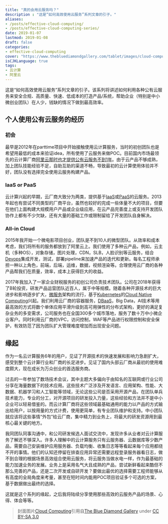 ```yaml
---
title: "真的会用云服务吗？"
description : "这是“如何高效使用云服务”系列文章的引子。"
aliases:
- /posts/effective-cloud-computing/
- /posts/effective-cloud-computing-series/
date: 2019-01-07
lastmod: 2019-01-08
draft: false
categories:
- effective-cloud-computing
cover: "https://www.thebluediamondgallery.com/tablet/images/cloud-computing.jpg"
isCJKLanguage: true
tags:
- 云计算
- 阿里云
---
```

这是“如何高效使用云服务”系列文章的引子。该系列将讲述如何利用各种公有云服务来安全合规、高质量、快速、低成本的打造产品/系统，帮助企业（特别是中小微创业团队）在人少，钱缺的情况下做到最高效率。

<!--more-->
## 个人使用公有云服务的经历

### 初会

最早是2012年在parttime项目中开始接触使用云计算服务，当时的初创团队也是希望用最低的成本来验证idea，所有使用了云服务来做POC。目前国内市场最领先的云计算厂商[阿里云那时也才提供公有云服务不到1年][1]。由于云产品不够成熟，加上团队技能经验不足，自助互助的渠道不畅，导致最初的云计算使用体验并不好，团队没有选择完全使用云服务构建产品。

### IaaS or PaaS

云计算兴起的早期，云厂商大致分为两类，提供基于[IaaS][2]或[PaaS][3]的云服务。2013年起也有尝试不同类型的厂商平台，虽然也较好的完成一些体量不大的项目，但要在他们上面构建大规模用户产品或企业级应用，在云产品完善度上或支持开发团队协作上都有不少欠缺，还有大量的基础工作或限制留给了开发团队自身解决。

### All-in Cloud

2015年我开始一个微电影项目创业，团队是不到10人的微型团队。从效率和成本考虑，我们将所有的服务都放到了阿里云上。我们使用了多种云产品，例如，云主机（多种OS），对象存储，图片处理，CDN，SLB，人脸识别等云服务，结合[Devops][4]集成开发，测试，部署pipeline来加速产品的迭代和更新。每名工程师承担一种以上角色，前端，后端，运维，数据，视频渲染等。合理使用云厂商的各种产品帮我们在质量，效率，成本上获得巨大的收益。

2017年我加入了一家企业财税服务的初创公司负责技术团队。公司在2018年获得了B轮投资，研发产品运营团队近百人，属于中等规模。随着各种开源技术的巨大进步和影响逐步扩大，[微服务][microservice]架构的流行，基于[Kubernetes][k8s]的[Cloud Native Computing][cncf]兴起。我们利用云厂商的容器服务，[DBaaS][dbaas]，Big Data，AI技术等用最高效的方式将数个单体应用平滑升级到高可用弹性的分布式架构，更好的满足复杂业务的多变需求，公司服务也在全国300多个城市落地，服务了数十万中小微企业客户。同时利用云厂商的VPC，访问控制，WAF等产品进行权限控制和安全保护，有效防范了因为团队扩大管理难度增加而出现安全问题。

## 缘起

作为一名云计算服务6年的用户，见证了开源技术的快速发展和影响力急剧扩大，感受到整个云计算行业和厂商的长足进步。见证了国内头部云厂商从最初的使用难度颇大，现在成长为万众创业的首选服务商。

过去的一年参加了数场技术会议，其中主题大多偏向于由知名的互联网或行业公司分享在海量数据下的技术应用。这些技术广泛涉及开发语言、应用架构、性能、大数据、机器学习和人工智能等领域，无论这些公司是否采用开源产品，在团队单兵技术能力，专业的分工，对开源项目的研发投入力量，这些经验和方法并不是中小企业可以轻易借鉴的。而云计算厂商将这些领域最基础通用的能力以产品的方式输出给用户，以按用量的方式计费，使用更简单，有专业团队维护和支持。中小团队就应该将这些事情“外包”给云厂商，集中精力到业务上，将最大的研发资源用到最核心最关键的地方。

我同团队同事沟通中，和公司研发候选人面试交流中，发现许多从业者对云计算服务了解还不够深入。许多人理解中的云计算服务只有云服务器、云数据库等少数产品，需要自己安装维护应用服务器、负载均衡、收集日志等等看起来每个应用都绕不开的事情。他们的认知还停留在排查应用异常还需要远程登录服务器看日志，做不到合理的根据场景高效组合使用云服务，将云服务当做水电一样，作为最基础的能力加速业务的发展。业务上是采用名气大且成熟的产品，尝试新鲜看起来酷但不那么完善的产品，还是二次开发或自研开发？要做出最优的选择需要工程师能够从有高度的全局角度来考量，甚至在短时间内能用POC项目验证多个可选的方案，基于数据做出最终的选择。

这就是这个系列的缘起，之后我将陆续分享使用那些高效的云服务产品的场景、心得、体会等等。

> 封面图片[Cloud Computing][cover]引用自[The Blue Diamond Gallery][blue-diamond] under [CC BY-SA 3.0][cc-3]

[1]: https://baike.baidu.com/item/%E9%98%BF%E9%87%8C%E4%BA%91#4
[2]: https://en.wikipedia.org/wiki/Infrastructure_as_a_service
[3]: https://en.wikipedia.org/wiki/Platform_as_a_service
[4]: https://en.wikipedia.org/wiki/DevOps
[microservice]: https://en.wikipedia.org/wiki/Microservices
[k8s]: https://kubernetes.io/
[cncf]: https://www.cncf.io/
[dbaas]: https://en.wikipedia.org/wiki/Cloud_database
[cover]: http://www.thebluediamondgallery.com/tablet/c/cloud-computing.html
[cc-3]: http://creativecommons.org/licenses/by-sa/3.0/
[blue-diamond]: http://www.thebluediamondgallery.com/